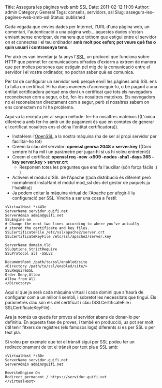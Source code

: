 Title: Assegura les pàgines web amb SSL
Date: 2011-02-12 11:09
Author: admin
Category: General
Tags: consells, servidors, ssl
Slug: assegura-les-pagines-web-amb-ssl
Status: published

Cada vegada que envies dades per Internet, l'URL d'una pàgina web, un comentari, l'autenticació a una pàgina web... aquestes dades s'estan enviant sense encriptar, de manera que tothom que estigui entre el servidor on et connectes i el teu ordinador **amb molt poc esforç pot veure què fas o quin usuari i contrasenya tens**.

Per això es van inventar ja fa anys l'[SSL](http://en.wikipedia.org/wiki/Secure_Sockets_Layer "Article de la wikipedia anglesa sobre l'SSL"), un protocol que funciona sobre HTTP que permet fer comunicacions xifrades d'exterm a extrem de manera que per moltes persones que estiguin pel mig de la comunicació entre el servidor i el vostre ordinador, no podran saber què es comunica.

Per tal de configurar un servidor web perquè enviï les pàgines amb SSL ens fa falta un certificat. Hi ha dues maneres d'aconseguir-lo, o bé pagant a una entitat certificadora perquè ens doni un certificat que tots els navegadors reconeixeran com a segur, o bé, fer-los nosaltres mateixos. Els navegadors no el reconeixeran directament com a segur, però si nosaltres sabem on ens connectem no hi ha problema.

Aquí va la recepta per al segon mètode: fer-ho nosaltres mateixos ((L'única diferència amb fer-ho amb un de pagament és que en comptes de generar el certificat nosaltres ens el dóna l'entitat certificadora)).

- Instal·lem l'[OpenSSL](http://www.openssl.org/ "Pàgina web del projecte OpenSSL") a la nostra màquina (ha de ser al propi servidor per facilitar-ho tot)
- Creem la clau del servidor: **openssl genrsa 2048 \> server.key** ((Com sempre hi ha mil i un paràmetre per jugar-hi si us hi voleu entretenir))
- Creem el certificat: **openssl req -new -x509 -nodes -sha1 -days 365 -key server.key \> server.crt**
  - Responem totes les preguntes que ens fa l'auxiliar (són força fàcils :) )
- Activem el mòdul d'SSL de l'Apache ((ada distribució és diferent però normalment instal·lant el mòdul mod_ssl des del gestor de paquets ja l'habilita))
- Ja podem editar la màquina virtual de l'Apache per afegir-li la configuració per SSL. Vindria a ser una cosa a l'estil:

<!-- -->

    <VirtualHost *:443>
    ServerName servidor.guifi.net
    ServerAdmin admin@guifi.net
    SSLEngine on
    # Change the next two lines according to where you've actually
    # stored the certificate and key files.
    SSLCertificateFile /etc/ssl/apache2/server.crt
    SSLCertificateKeyFile /etc/ssl/apache2/server.key

    ServerName domain.tld
    SSLOptions StrictRequire
    SSLProtocol all -SSLv2

    DocumentRoot /path/to/ssl/enabled/site
    <Directory /path/to/ssl/enabled/site/>
    SSLRequireSSL
    Order Deny,Allow
    Allow from All
    </Directory>

Aquí sí que ja serà cada màquina virtual i cada domini que s'haurà de configurar com a un millor li sembli, i sobretot les necessitats que tingui. Els paràmetres clau són els del certificat i clau (SSLCertificateFile i SSLCertificateKeyFile).

Ara ja només us queda fer proves al servidor abans de donar-lo per definitiu. En aquesta fase de proves, i també en producció, us pot ser molt útil tenir fitxers de registres (els famosos logs) diferents si es per SSL o per text pla.

Si voleu per exemple que tot el trànsit sigui per SSL podeu fer un redireccionament de tot el trànsit per text pla a SSL amb:

    <VirtualHost *:80>
    ServerName servidor.guifi.net
    ServerAdmin admin@guifi.net

    RewriteEngine On
    Redirect permanent / https://servidor.guifi.net
    </VirtualHost>
